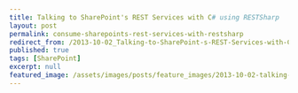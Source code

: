 ```yaml
---
title: Talking to SharePoint's REST Services with C# using RESTSharp
layout: post
permalink: consume-sharepoints-rest-services-with-restsharp
redirect_from: /2013-10-02_Talking-to-SharePoint-s-REST-Services-with-C--using-RESTSharp-bd01cf3e2c9e
published: true
tags: [SharePoint]
excerpt: null
featured_image: /assets/images/posts/feature_images/2013-10-02-talking-to-sharepoints-rest-services-with-c-using-restsharp.jpg
---
```

